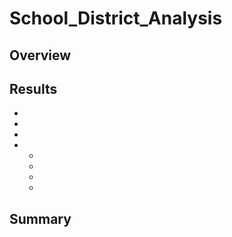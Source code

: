 # School_District_Analysis
## Overview

## Results
  -
  
  -
  
  -
  
  -
    -
    -
    -
    -
  
## Summary

